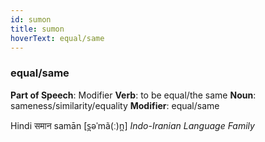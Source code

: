 ```yaml
---
id: sumon
title: sumon
hoverText: equal/same
---
```


### equal/same

**Part of Speech**: Modifier
**Verb**: to be equal/the same
**Noun**: sameness/similarity/equality
**Modifier**: equal/same

Hindi समान samān [s̪əˈmã(ː)n̪]
*Indo-Iranian Language Family*